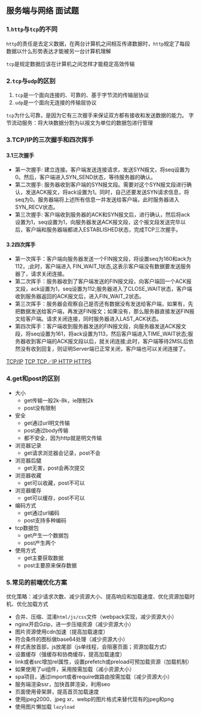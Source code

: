 ## 服务端与网络 面试题

### 1.`http`与`tcp`的不同
`http`的责任是去定义数据，在两台计算机之间相互传递数据时，`http`规定了每段数据以什么形势表达才能被另一台计算机理解

`tcp`是规定数据应该在计算机之间怎样才能稳定高效传输

### 2.`tcp`与`udp`的区别
1. `tcp`是一个面向连接的、可靠的、基于字节流的传输层协议
2. `udp`是一个面向无连接的传输层协议

`tcp`为什么可靠，是因为它有三次握手来保证双方都有接收和发送数据的能力。
字节流动服务：将大块数据分割为以报文为单位的数据包进行管理

### 3.TCP/IP的三次握手和四次挥手
#### 3.1三次握手
- 第一次握手: 建立连接。客户端发送连接请求，发送SYN报文，将seq设置为0。然后，客户端进入SYN_SEND状态，等待服务器的确认。
- 第二次握手: 服务器收到客户端的SYN报文段。需要对这个SYN报文段进行确认，发送ACK报文，将ack设置为1。同时，自己还要发送SYN请求信息，将seq为0。服务器端将上述所有信息一并发送给客户端，此时服务器进入SYN_RECV状态。
- 第三次握手: 客户端收到服务器的ACK和SYN报文后，进行确认，然后将ack设置为1，seq设置为1，向服务器发送ACK报文段，这个报文段发送完毕以后，客户端和服务器端都进入ESTABLISHED状态，完成TCP三次握手。

#### 3.2四次挥手
- 第一次挥手：客户端向服务器发送一个FIN报文段，将设置seq为160和ack为112，;此时，客户端进入 FIN_WAIT_1状态,这表示客户端没有数据要发送服务器了，请求关闭连接。
- 第二次挥手：服务器收到了客户端发送的FIN报文段，向客户端回一个ACK报文段，ack设置为1，seq设置为112;服务器进入了CLOSE_WAIT状态，客户端收到服务器返回的ACK报文后，进入FIN_WAIT_2状态。
- 第三次挥手：服务器会观察自己是否还有数据没有发送给客户端，如果有，先把数据发送给客户端，再发送FIN报文；如果没有，那么服务器直接发送FIN报文给客户端。请求关闭连接，同时服务器进入LAST_ACK状态。
- 第四次挥手：客户端收到服务器发送的FIN报文段，向服务器发送ACK报文段，将seq设置为161，将ack设置为113，然后客户端进入TIME_WAIT状态;服务器收到客户端的ACK报文段以后，就关闭连接;此时，客户端等待2MSL后依然没有收到回复，则证明Server端已正常关闭，客户端也可以关闭连接了。

[TCP/IP](https://juejin.im/post/5b189ca0f265da6e1e1adcbf)
[TCP TCP／IP HTTP HTTPS](https://juejin.im/post/59e9ce696fb9a04500022e06)

### 4.get和post的区别
- 大小
  - get传输一般2k-8k，ie限制2k
  - post没有限制
- 安全
  - get通过url明文传输
  - post通过body传输
  - 都不安全，因为http就是明文传输
- 浏览器记录
  - get请求浏览器会记录，post不会
- 浏览器后腿
  - get无害，post会再次提交
- 浏览器收藏
  - get可以收藏，post不可以
- 浏览器缓存
  - get可以缓存，post不可以
- 编码方式
  - get通过url编码
  - post支持多种编码
- tcp数据包
  - get产生一个数据包
  - post产生两个
- 使用方式
  - get主要获取数据
  - post主要原来保存数据

### 5.常见的前端优化方案
优化策略：减少请求次数、减少资源大小、提高响应和加载速度、优化资源加载时机、优化加载方式
- 合并、压缩、混淆`html/js/css`文件（webpack实现，减少资源大小）
- nginx开启Gzip，进一步压缩资源（减少资源大小）
- 图片资源使用cdn加速（提高加载速度）
- 符合条件的图标做base64处理（减少资源大小）
- 样式表放首部，js放尾部（js单线程，会阻塞页面；资源加载方式）
- 设置缓存（强缓存和协商缓存，提高加载速度）
- link或者src增加rel属性，设置prefetch或preload可预加载资源（加载机制）
- 如果使用了ui组件，采用按需加载（减小资源大小）
- spa项目，通过import或者require做路由按需加载（减少资源大小）
- 服务端渲染ssr，加快首屏渲染，利用seo
- 页面使用骨架屏，提高首页加载速度
- 使用jpeg2000、jpeg xr、webp的图片格式来替代现有的jpeg和png
- 使用图片懒加载 `lazyload`
